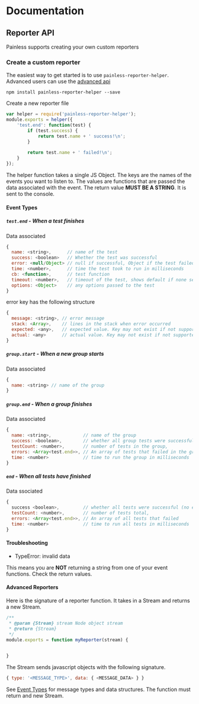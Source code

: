 # Documentation

## Reporter API
Painless supports creating your own custom reporters

### Create a custom reporter
The easiest way to get started is to use `painless-reporter-helper`. Advanced users can use the [advanced api](#advanced-reporters)
```
npm install painless-reporter-helper --save
```
Create a new reporter file
```js
var helper = require('painless-reporter-helper');
module.exports = helper({
    'test.end': function(test) {
        if (test.success) {
            return test.name + ' success!\n';
        }
        
        return test.name + ' failed!\n';
    }
});
```
The helper function takes a single JS Object. The keys are the names of the events you want to listen to. 
The values are functions that are passed the data associated with the event. The return value **MUST BE A STRING**. It is sent to the console.
#### Event Types
##### `test.end` - When a test finishes

Data associated
```js
{
  name: <string>,      // name of the test
  success: <boolean>   // Whether the test was successful
  error: <null/Object> // null if successful, Object if the test failed (see below)
  time: <number>,      // time the test took to run in milliseconds
  cb: <function>,      // test function
  timeout: <number>,   // timeout of the test, shows default if none set
  options: <Object>    // any options passed to the test
}
```
error key has the following structure
```js
{
  message: <string>, // error message
  stack: <Array>,    // lines in the stack when error occurred
  expected: <any>,   // expected value. Key may not exist if not supported by assertion library.
  actual: <any>      // actual value. Key may not exist if not supported by assertion library.
}
```
##### `group.start` - When a new group starts

Data associated
```js
{
  name: <string> // name of the group
}
```
##### `group.end` - When a group finishes

Data associated
```js
{
  name: <string>,            // name of the group
  success: <boolean>,        // whether all group tests were successful (no errors)
  testCount: <number>,       // number of tests in the group,
  errors: <Array<test.end>>, // An array of tests that failed in the group
  time: <number>             // time to run the group in milliseconds
}
```
##### `end` - When all tests have finished

Data ssociated
```js
{
  success <boolean>,         // whether all tests were successful (no errors)
  testCount: <number>,       // number of tests total,
  errors: <Array<test.end>>, // An array of all tests that failed
  time: <number>             // time to run all tests in milliseconds
}
```

#### Troubleshooting
 - TypeError: invalid data
 
 This means you are **NOT** returning a string from one of your event functions. Check the return values.

#### Advanced Reporters
Here is the signature of a reporter function. It takes in a Stream and returns a new Stream. 
```js
/**
 * @param {Stream} stream Node object stream
 * @return {Stream}
 */
module.exports = function myReporter(stream) {
    

}
```
The Stream sends javascript objects with the following signature.
```js
{ type: '<MESSAGE_TYPE>', data: { <MESSAGE_DATA> } }
```
See [Event Types](#event-types) for message types and data structures. The function must return and new Stream.